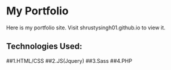 # My Portfolio
Here is my portfolio site. Visit shrustysingh01.github.io to view it.

## Technologies Used:
##1.HTML/CSS
##2.JS(Jquery)
##3.Sass
##4.PHP
